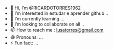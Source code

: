 - 👋 Hi, I’m @RICARDOTORRES1962
- 👀 I’m interested in estudar e aprender github ..
- 🌱 I’m currently learning ...
- 💞️ I’m looking to collaborate on all ..
- 📫 How to reach me : lusatorres@gmail.com
- 😄 Pronouns: ...
- ⚡ Fun fact: ...

<!---
RICARDOTORRES1962/RICARDOTORRES1962 is a ✨ special ✨ repository because its `README.md` (this file) appears on your GitHub profile.
You can click the Preview link to take a look at your changes.
--->
